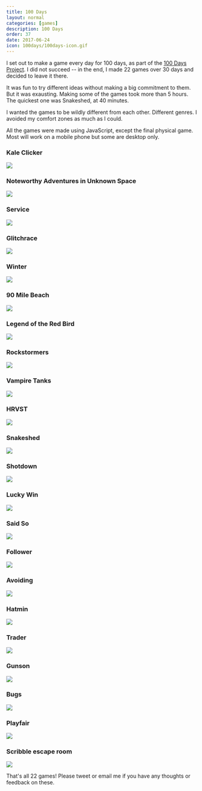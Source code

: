 ```yaml
---
title: 100 Days
layout: normal
categories: [games]
description: 100 Days
order: 37
date: 2017-06-24
icon: 100days/100days-icon.gif
---
```


I set out to make a game every day for 100 days, as part of the <a target="_blank" href="https://100daysproject.co.nz/">100 Days Project</a>. I did not succeed -- in the end, I made 22 games over 30 days and decided to leave it there.

It was fun to try different ideas without making a big commitment to them. But it was exausting. Making some of the games took more than 5 hours. The quickest one was Snakeshed, at 40 minutes.

I wanted the games to be wildly different from each other. Different genres. I avoided my comfort zones as much as I could.

All the games were made using JavaScript, except the final physical game. Most will work on a mobile phone but some are desktop only.

<h3>Kale Clicker</h3><a class="imagelink" href="/100days/kaleclicker"><img src="screens/001 - kale clicker.png"></a>
<h3>Noteworthy Adventures in Unknown Space</h3><a class="imagelink" href="/100days/noteworthyadventures"><img src="screens/002 - noteworthy adventures.png"></a>
<h3>Service</h3><a class="imagelink" href="/100days/service"><img src="screens/003 - service.png"></a>
<h3>Glitchrace</h3><a class="imagelink" href="/100days/glitchrace"><img src="screens/004 - glitchrace.png"></a>
<h3>Winter</h3><a class="imagelink" href="/100days/winter"><img src="screens/005 - winter.png"></a>
<h3>90 Mile Beach</h3><a class="imagelink" href="/100days/90milebeach"><img src="screens/006 - 90milebeach.png"></a>
<h3>Legend of the Red Bird</h3><a class="imagelink" href="/100days/lorb"><img src="screens/007 - lorb.png"></a>
<h3>Rockstormers</h3><a class="imagelink" href="/100days/rockstormers"><img src="screens/008 - rockstormers.png"></a>
<h3>Vampire Tanks</h3><a class="imagelink" href="/100days/vampiretanks"><img src="screens/009 - vampire tanks.png"></a>
<h3>HRVST</h3><a class="imagelink" href="/100days/hrvst"><img src="screens/010 - HRVST.png"></a>
<h3>Snakeshed</h3><a class="imagelink" href="/100days/snakeshed"><img src="screens/011 - snakeshed.png"></a>
<h3>Shotdown</h3><a class="imagelink" href="/100days/shotdown"><img src="screens/012 - shotdown.png"></a>
<h3>Lucky Win</h3><a class="imagelink" href="/100days/luckywin/"><img src="screens/013 - lucky win.png"></a>
<h3>Said So</h3><a class="imagelink" href="/100days/saidso/"><img src="screens/014 - said so.png"></a>
<h3>Follower</h3><a class="imagelink" href="/100days/follower/"><img src="screens/015 - follower.png"></a>
<h3>Avoiding</h3><a class="imagelink" href="/100days/avoiding/"><img src="screens/016 - avoiding.png"></a>
<h3>Hatmin</h3><a class="imagelink" href="/100days/hatmin/"><img src="screens/017 - hatmin.png"></a>
<h3>Trader</h3><a class="imagelink" href="/100days/trader/"><img src="screens/018 - trader.png"></a>
<h3>Gunson</h3><a class="imagelink" href="/100days/gunson/"><img src="screens/019 - gunson.png"></a>
<h3>Bugs</h3><a class="imagelink" href="/100days/bugs/"><img src="screens/020 - bugs.png"></a>
<h3>Playfair</h3><a class="imagelink" href="/100days/playfair/"><img src="screens/021 - playfair.png"></a>
<h3>Scribble escape room</h3><a class="imagelink" href="/100days/scribble/"><img src="screens/022 - scribble.jpg"></a>

That's all 22 games! Please tweet or email me if you have any thoughts or feedback on these.
